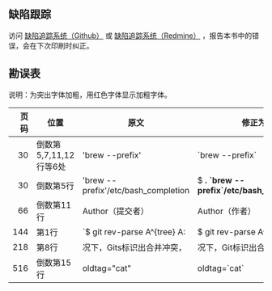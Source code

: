 
## 缺陷跟踪

访问 [缺陷追踪系统（Github）](https://github.com/ossxp-com/gotgit/issues/new) 或 [缺陷追踪系统（Redmine）](http://redmine.ossxp.com/redmine/projects/gotgit/issues/new) ，报告本书中的错误，会在下次印刷时纠正。

## 勘误表

说明：为突出字体加粗，用红色字体显示加粗字体。

| 页码   | 位置                      | 原文                         | 修正为                       | 缺陷追踪                                             |
| ------:| ------------------------- | ---------------------------- | ---------------------------- | ---------------------------------------------------- |
|     30 | 倒数第5,7,11,12行等6处    | 'brew --prefix'              | \`brew --prefix\`            | [#146](http://redmine.ossxp.com/redmine/issues/146)  |
|     30 | 倒数第5行                 | 'brew --prefix'/etc/bash\_completion | $ **. \`brew --prefix\`/etc/bash\_completion** | [#152](http://redmine.ossxp.com/redmine/issues/152)  |
|     66 | 倒数第11行                | Author（提交者）             |  Author（作者）              | [Github#2](http://github.com/ossxp-com/gotgit/issues/2)    |
|    144 | 第1行                     | \`$ git rev-parse  A^{tree}  A:      | $ git rev-parse  A^{tree}  A:                  | [#153](http://redmine.ossxp.com/redmine/issues/153)  |
|    218 | 第8行                     | 况下，Gits标识出合并冲突，           | 况下，Git标识出合并冲突，                      | [#159](http://redmine.ossxp.com/redmine/issues/159)  |
|    516 | 倒数第15行                | oldtag="cat"                 | oldtag=\`cat\`               | [#151](http://redmine.ossxp.com/redmine/issues/151)  |

